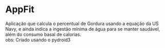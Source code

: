 # AppFit
 Aplicação que calcula o percentual de Gordura usando a equação da US Navy, e ainda indica a ingestão mínima de água para se manter saudável, além do consumo basal de calorias.  
 obs: Criado usando o pydroid3
